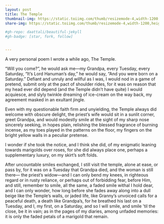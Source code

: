 ```yaml
---
layout: post
title: The Temple 
thumbnail-img: https://static.toiimg.com/thumb/resizemode-4,width-1200,height-900,msid-72094254/72094254.jpg
share-img: https://static.toiimg.com/thumb/resizemode-4,width-1200,height-900,msid-72094254/72094254.jpg

#gh-repo: daattali/beautiful-jekyll
#gh-badge: [star, fork, follow]


---
```

A very personal poem I wrote a while ago, The Temple.

“Will you come?”, he would ask me—my Grandpa,
every Tuesday, every Saturday,
“It’s Lord Hanuman’s day,” he would say,
“And you were born on a Saturday.”
Defiant and unruly and willful as I was,
I would nod in a game of pretend, 
submit only at the pact of shoulder rides,
for it was on reason that my head ever did depend
(and the Temple didn’t have quite)
I would acquiesce, and slyly twinkle
dreaming of ice-cream on the way back,
my agreement masked in an exultant jingle.

Even with my questionable faith firm and unyielding,
the Temple always did welcome with obscure delight,
the priest’s wife would sit in a sunlit corner,
greet Grandpa, and would modestly smile at the sight
of my sharp nose sincerely seeking, in hopes plain,
relishing the blessed fragrance of burning incense,
as my toes played in the patterns on the floor,
my fingers on the bright yellow walls in a peculiar pretense.

I wonder if she took the notice, and I think she did,
of my enigmatic leaning towards marigolds 
over roses, for she did always place one, perhaps a
 supplementary luxury, on my skirt’s soft folds.

After uncountable smiles exchanged, 
I still visit the temple, alone at ease,
or pass by, for it was on a Tuesday that
Grandpa died, and the woman is still there—
the priest’s widow—and I can only bend my knees, 
in righteous regard or in rusty reliance,
or perhaps out of forbidding fear, 
before Him, and still, remember to smile,
all the same, a faded smile withal I hold dear,
and I can only wonder, how long 
before she fades away along
into a dull beige like the Temple’s walls,
or jaded life, like Granny’s unvoiced calls
for a peaceful death, a death like Grandpa’s,
for he breathed his last on a Tuesday, 
and I, my first, on a Saturday,
and so I will smile, and smile 'til the close, be it in vain;
as in the pages of my diaries, among unfaded memories:
it is only the faded petals of a marigold that remain.
